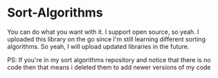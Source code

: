 # Sort-Algorithms

You can do what you want with it.
I support open source, so yeah.
I uploaded this library on the go since I'm still learning different sorting algorithms.
So yeah, I will upload updated libraries in the future.

PS: If you're in my sort algorithms repository and notice that there is no code then that means i deleted them to add newer versions of my code
